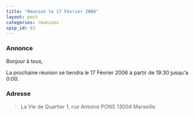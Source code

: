 ```yaml
---
title: "Réunion le 17 Février 2006"
layout: post
categories: reunions
spip_id: 62
---
```


### Annonce ###
Bonjour à tous,

La prochaine réunion se tiendra le 17 Février 2006 à partir de 19:30 jusqu'a 0:00. 


### Adresse ###

> La Vie de Quartier
> 1, rue Antoine PONS
> 13004 Marseille
